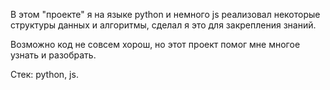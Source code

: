 В этом "проекте" я на языке python и немного js реализовал некоторые структуры данных и алгоритмы, сделал я это для закрепления знаний.

Возможно код не совсем хорош, но этот проект помог мне многое узнать и разобрать.

Стек: python, js.
